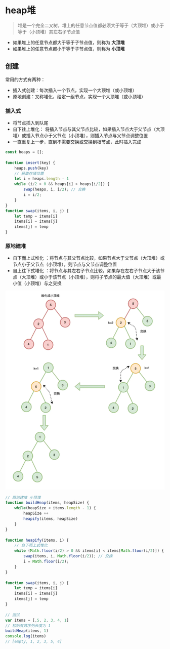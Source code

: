 # heap堆

> 堆是一个完全二叉树，堆上的任意节点值都必须大于等于（大顶堆）或小于等于（小顶堆）其左右子节点值

- 如果堆上的任意节点都大于等于子节点值，则称为 **大顶堆**
- 如果堆上的任意节点都小于等于子节点值，则称为 **小顶堆**

## 创建

常用的方式有两种：

- 插入式创建：每次插入一个节点，实现一个大顶堆（或小顶堆）
- 原地创建：又称堆化，给定一组节点，实现一个大顶堆（或小顶堆）

### 插入式

- 将节点插入到队尾
- 自下往上堆化： 将插入节点与其父节点比较，如果插入节点大于父节点（大顶堆）或插入节点小于父节点（小顶堆），则插入节点与父节点调整位置
- 一直重复上一步，直到不需要交换或交换到根节点，此时插入完成

```js
const heaps = [];

function insert(key) {
    heaps.push(key)
    // 获取存储位置
    let i = heaps.length - 1
    while (i/2 > 0 && heaps[i] > heaps[i/2]) {  
        swap(heaps, i, i/2); // 交换
        i = i/2;
    }
}  
function swap(items, i, j) {
    let temp = items[i]
    items[i] = items[j]
    items[j] = temp
}

```

### 原地建堆

- 自下而上式堆化 ：将节点与其父节点比较，如果节点大于父节点（大顶堆）或节点小于父节点（小顶堆），则节点与父节点调整位置
- 自上往下式堆化 ：将节点与其左右子节点比较，如果存在左右子节点大于该节点（大顶堆）或小于该节点（小顶堆），则将子节点的最大值（大顶堆）或最小值（小顶堆）与之交换

![小顶堆](./heap-min.png)

```js
// 原地建堆 小顶堆
function buildHeap(items, heapSize) {
    while(heapSize < items.length - 1) {
        heapSize ++
        heapify(items, heapSize)
    }
}

function heapify(items, i) {
    // 自下而上式堆化
    while (Math.floor(i/2) > 0 && items[i] < items[Math.floor(i/2)]) {  
        swap(items, i, Math.floor(i/2)); // 交换
        i = Math.floor(i/2);
    }
}  

function swap(items, i, j) {
    let temp = items[i]
    items[i] = items[j]
    items[j] = temp
}

// 测试
var items = [,5, 2, 3, 4, 1]
// 初始有效序列长度为 1
buildHeap(items, 1)
console.log(items)
// [empty, 1, 2, 3, 5, 4]

```
